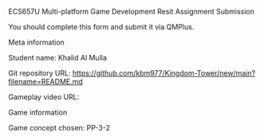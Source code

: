 ECS657U Multi-platform Game Development
Resit Assignment Submission


You should complete this form and submit it via QMPlus.


Meta information

Student name: Khalid Al Mulla 

Git repository URL: https://github.com/kbm977/Kingdom-Tower/new/main?filename=README.md

Gameplay video URL: 

Game information

Game concept chosen: PP-3-2

